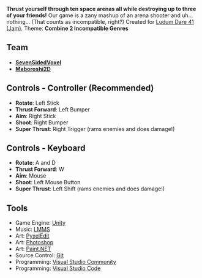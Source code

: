 
**Thrust yourself through ten space arenas all while destroying up to three of your friends!**
Our game is a zany mashup of an arena shooter and uh... nothing... (That counts as incompatible, right?)
Created for [Ludum Dare 41 (Jam)](https://ldjam.com/events/ludum-dare/41/). Theme: **Combine 2 Incompatible Genres**

## Team
- [**SevenSidedVoxel**](https://github.com/sevensidedvoxel)
- [**Maboroshi2D**](https://github.com/maboroshi2d)

## Controls - Controller (Recommended)
- **Rotate**: Left Stick
- **Thrust Forward**: Left Bumper
- **Aim**: Right Stick
- **Shoot**: Right Bumper
- **Super Thrust**: Right Trigger (rams enemies and does damage!)

## Controls - Keyboard
- **Rotate**: A and D
- **Thrust Forward**: W
- **Aim**: Mouse
- **Shoot**: Left Mouse Button
- **Super Thrust**: Left Shift (rams enemies and does damage!)

## Tools
- Game Engine: [Unity](https://unity3d.com/)
- Music: [LMMS](https://lmms.io/)
- Art: [PyxelEdit](http://pyxeledit.com/)
- Art: [Photoshop](https://www.adobe.com/products/photoshop.html)
- Art: [Paint.NET](https://www.getpaint.net/download.html)
- Source Control: [Git](https://git-scm.com/)
- Programming: [Visual Studio Community](https://www.visualstudio.com/vs/community/)
- Programming: [Visual Studio Code](https://code.visualstudio.com/)